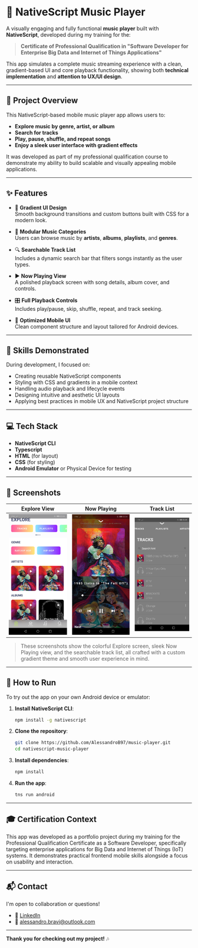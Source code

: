 # 🎵 NativeScript Music Player

A visually engaging and fully functional **music player** built with **NativeScript**, developed during my training for the:

> **Certificate of Professional Qualification in "Software Developer for Enterprise Big Data and Internet of Things Applications"**

This app simulates a complete music streaming experience with a clean, gradient-based UI and core playback functionality, showing both **technical implementation** and **attention to UX/UI design**.

---

## 📱 Project Overview

This NativeScript-based mobile music player app allows users to:

- **Explore music by genre, artist, or album**
- **Search for tracks**
- **Play, pause, shuffle, and repeat songs**
- **Enjoy a sleek user interface with gradient effects**

It was developed as part of my professional qualification course to demonstrate my ability to build scalable and visually appealing mobile applications.

---

## ✨ Features

- 🎨 **Gradient UI Design**  
  Smooth background transitions and custom buttons built with CSS for a modern look.

- 📂 **Modular Music Categories**  
  Users can browse music by **artists**, **albums**, **playlists**, and **genres**.

- 🔍 **Searchable Track List**  
  Includes a dynamic search bar that filters songs instantly as the user types.

- ▶️ **Now Playing View**  
  A polished playback screen with song details, album cover, and controls.

- 🎛️ **Full Playback Controls**  
  Includes play/pause, skip, shuffle, repeat, and track seeking.

- 📱 **Optimized Mobile UI**  
  Clean component structure and layout tailored for Android devices.

---

## 🧠 Skills Demonstrated

During development, I focused on:

- Creating reusable NativeScript components
- Styling with CSS and gradients in a mobile context
- Handling audio playback and lifecycle events
- Designing intuitive and aesthetic UI layouts
- Applying best practices in mobile UX and NativeScript project structure

---

## 💻 Tech Stack

- **NativeScript CLI**
- **Typescript**
- **HTML** (for layout)
- **CSS** (for styling)
- **Android Emulator** or Physical Device for testing

---

## 📸 Screenshots

| Explore View | Now Playing | Track List |
|--------------|-------------|-------------|
| ![Explore](./screenshots/Screenshot_20190703_000404_org.nativescript.MusicPlayer.jpg) | ![Now Playing](./screenshots/Screenshot_20190703_000437_org.nativescript.MusicPlayer.jpg) | ![Track List](./screenshots/Screenshot_20190703_000506_org.nativescript.MusicPlayer.jpg) |

> These screenshots show the colorful Explore screen, sleek Now Playing view, and the searchable track list, all crafted with a custom gradient theme and smooth user experience in mind.

---

## 🚀 How to Run

To try out the app on your own Android device or emulator:

1. **Install NativeScript CLI**:
   ```bash
   npm install -g nativescript
2. **Clone the repository**:
   ```bash
   git clone https://github.com/AlessandroB97/music-player.git
   cd nativescript-music-player
3. **Install dependencies**:
   ```bash
   npm install
4. **Run the app**:
   ```bash
   tns run android

---

## 🎓 Certification Context

This app was developed as a portfolio project during my training for the Professional Qualification Certificate as a Software Developer, specifically targeting enterprise applications for Big Data and Internet of Things (IoT) systems. It demonstrates practical frontend mobile skills alongside a focus on usability and interaction.

---

## 📬 Contact 
I'm open to collaboration or questions! 
* 💼 [LinkedIn](https://linkedin.com/in/alessandro-bravi-dev/)
* 📧 alessandro.bravi@outlook.com

---

**Thank you for checking out my project!** 🎶
